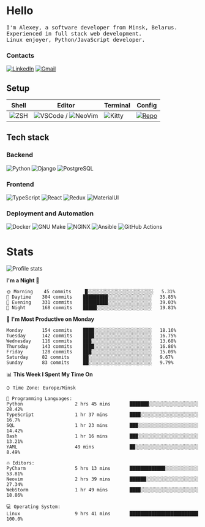 # Hello

<p>
    <samp>
        I'm Alexey, a software developer from Minsk, Belarus.
        <br>
	Experienced in full stack web development.
	<br>
	Linux enjoyer, Python/JavaScript developer.
    </samp>
</p>

### Contacts

[![LinkedIn](https://img.icons8.com/fluency/48/000000/linkedin.png)](https://www.linkedin.com/in/dhvcc/)
[![Gmail](https://img.icons8.com/fluency/48/000000/gmail-new.png)](mailto:alexey.artishevskiy@gmail.com)

## Setup

| Shell | Editor | Terminal | Config |
|-------|--------|----------|--------|
| ![ZSH](https://img.shields.io/badge/-ZSH-000000?style=flat&logo=GNU-Bash) | ![VSCode](https://img.shields.io/badge/-VSCode-000000?style=flat&logo=Visual-Studio-Code&logoColor=0066b8) / ![NeoVim](https://img.shields.io/badge/-NeoVim-000000?style=flat&logo=Neovim) | ![Kitty](https://img.shields.io/badge/-Kitty-000000?style=flat&logo=Windows-Terminal) | [![Repo](https://img.shields.io/badge/-Repo-000000?style=flat&logo=Github)](https://github.com/dhvcc/configs)


## Tech stack

### Backend

![Python](https://img.shields.io/badge/-Python-black?style=flat&logo=Python&logoColor=FFE17E)
![Django](https://img.shields.io/badge/-Django-black?style=flat&logo=Django&logoColor=20AA76)
![PostgreSQL](https://img.shields.io/badge/-PostgreSQL-black?style=flat&logo=PostgreSQL)

### Frontend

![TypeScript](https://img.shields.io/badge/-TypeScript-black?style=flat&logo=TypeScript)
![React](https://img.shields.io/badge/-React-black?style=flat&logo=React)
![Redux](https://img.shields.io/badge/-Redux-black?style=flat&logo=Redux&logoColor=764ABC)
![MaterialUI](https://img.shields.io/badge/-MaterialUI-black?style=flat&logo=MUI&logoColor=9170c2)

### Deployment and Automation

![Docker](https://img.shields.io/badge/-Docker-black?style=flat&logo=Docker)
![GNU Make](https://img.shields.io/badge/-GNU%20Make-black?style=flat&logo=GNU)
![NGINX](https://img.shields.io/badge/-NGINX-black?style=flat&logo=NGINX&logoColor=009639)
![Ansible](https://img.shields.io/badge/-Ansible-black?style=flat&logo=Ansible)
![GitHub Actions](https://img.shields.io/badge/-GitHub%20Actions-black?style=flat&logo=GitHub-Actions)

# Stats

![Profile stats](https://github-readme-stats.dhvcc.vercel.app/api?username=dhvcc&hide_title=true&show_icons=true&count_private=true&theme=react&hide_border=true)

<!--START_SECTION:waka-->
**I'm a Night 🦉** 

```text
🌞 Morning    45 commits     █░░░░░░░░░░░░░░░░░░░░░░░░   5.31% 
🌆 Daytime    304 commits    █████████░░░░░░░░░░░░░░░░   35.85% 
🌃 Evening    331 commits    █████████░░░░░░░░░░░░░░░░   39.03% 
🌙 Night      168 commits    █████░░░░░░░░░░░░░░░░░░░░   19.81%

```
📅 **I'm Most Productive on Monday** 

```text
Monday       154 commits    ████░░░░░░░░░░░░░░░░░░░░░   18.16% 
Tuesday      142 commits    ████░░░░░░░░░░░░░░░░░░░░░   16.75% 
Wednesday    116 commits    ███░░░░░░░░░░░░░░░░░░░░░░   13.68% 
Thursday     143 commits    ████░░░░░░░░░░░░░░░░░░░░░   16.86% 
Friday       128 commits    ███░░░░░░░░░░░░░░░░░░░░░░   15.09% 
Saturday     82 commits     ██░░░░░░░░░░░░░░░░░░░░░░░   9.67% 
Sunday       83 commits     ██░░░░░░░░░░░░░░░░░░░░░░░   9.79%

```


📊 **This Week I Spent My Time On** 

```text
⌚︎ Time Zone: Europe/Minsk

💬 Programming Languages: 
Python                   2 hrs 45 mins       ███████░░░░░░░░░░░░░░░░░░   28.42% 
TypeScript               1 hr 37 mins        ████░░░░░░░░░░░░░░░░░░░░░   16.7% 
SQL                      1 hr 23 mins        ███░░░░░░░░░░░░░░░░░░░░░░   14.42% 
Bash                     1 hr 16 mins        ███░░░░░░░░░░░░░░░░░░░░░░   13.21% 
YAML                     49 mins             ██░░░░░░░░░░░░░░░░░░░░░░░   8.49%

🔥 Editors: 
PyCharm                  5 hrs 13 mins       █████████████░░░░░░░░░░░░   53.81% 
Neovim                   2 hrs 39 mins       ██████░░░░░░░░░░░░░░░░░░░   27.34% 
WebStorm                 1 hr 49 mins        ████░░░░░░░░░░░░░░░░░░░░░   18.86%

💻 Operating System: 
Linux                    9 hrs 41 mins       █████████████████████████   100.0%

```


<!--END_SECTION:waka-->
